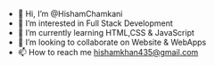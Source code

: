 - 👋 Hi, I’m @HishamChamkani
- 👀 I’m interested in Full Stack Development
- 🌱 I’m currently learning HTML,CSS & JavaScript
- 💞️ I’m looking to collaborate on Website & WebApps
- 📫 How to reach me hishamkhan435@gmail.com

<!---
HishamChamkani/HishamChamkani is a ✨ special ✨ repository because its `README.md` (this file) appears on your GitHub profile.
You can click the Preview link to take a look at your changes.
--->
